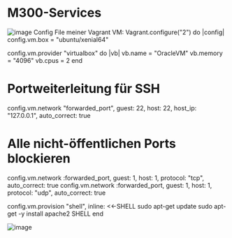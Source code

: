 # M300-Services
![image](https://github.com/norawrld/M300-Services/assets/87812697/b40aabf0-6ebe-473b-b6d2-c8bd764377f8)
Config File meiner Vagrant VM:
Vagrant.configure("2") do |config|
  config.vm.box = "ubuntu/xenial64"

  config.vm.provider "virtualbox" do |vb|
    vb.name = "OracleVM"
    vb.memory = "4096"
    vb.cpus = 2
  end

  # Portweiterleitung für SSH
  config.vm.network "forwarded_port", guest: 22, host: 22, host_ip: "127.0.0.1", auto_correct: true


  # Alle nicht-öffentlichen Ports blockieren
  config.vm.network :forwarded_port, guest: 1, host: 1, protocol: "tcp", auto_correct: true
  config.vm.network :forwarded_port, guest: 1, host: 1, protocol: "udp", auto_correct: true

 
  config.vm.provision "shell", inline: <<-SHELL
    sudo apt-get update
    sudo apt-get -y install apache2
  SHELL
end

![image](https://github.com/norawrld/M300-Services/assets/87812697/5ecda9aa-8b5c-4e1d-9cae-fd5c18e650a1)
